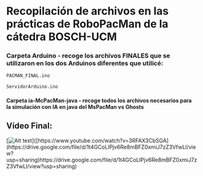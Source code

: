 # Recopilación de archivos en las prácticas de RoboPacMan de la cátedra BOSCH-UCM

### Carpeta Arduino - recoge los archivos FINALES que se utilizaron en los dos Arduinos diferentes que utilicé: 
```bash
PACMAN_FINAL.ino

ServidorArduino.ino
```

#### Carpeta ia-McPacMan-java - recoge todos los archivos necesarios para la simulación con IA en java del MsPacMan vs Ghosts

## Vídeo Final: 
[![Alt text]([[https://img.youtube.com/vi/3RFAX3CbSGA/0.jpg](https://gaia.fdi.ucm.es/research/mspacman/img/logo.png)](https://drive.google.com/file/d/1t4GCoLIPjv6Re8mBFZ0xmiJ7zZ3VfwLl/view?usp=sharing)https://drive.google.com/file/d/1t4GCoLIPjv6Re8mBFZ0xmiJ7zZ3VfwLl/view?usp=sharing)]([https://www.youtube.com/watch?v=3RFAX3CbSGA](https://drive.google.com/file/d/1t4GCoLIPjv6Re8mBFZ0xmiJ7zZ3VfwLl/view?usp=sharing)https://drive.google.com/file/d/1t4GCoLIPjv6Re8mBFZ0xmiJ7zZ3VfwLl/view?usp=sharing)
